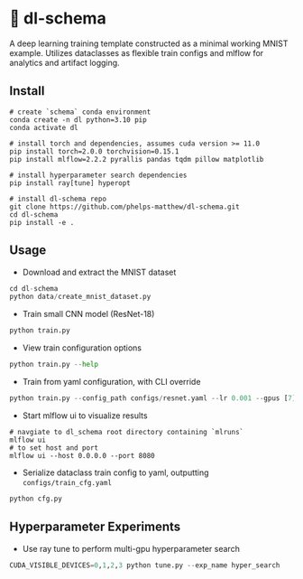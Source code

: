 # &#127796; dl-schema
A deep learning training template constructed as a minimal working MNIST example. Utilizes dataclasses as flexible train configs and mlflow for analytics and artifact logging.

## Install
```
# create `schema` conda environment
conda create -n dl python=3.10 pip
conda activate dl

# install torch and dependencies, assumes cuda version >= 11.0
pip install torch=2.0.0 torchvision=0.15.1
pip install mlflow=2.2.2 pyrallis pandas tqdm pillow matplotlib 

# install hyperparameter search dependencies
pip install ray[tune] hyperopt

# install dl-schema repo
git clone https://github.com/phelps-matthew/dl-schema.git
cd dl-schema
pip install -e .
```

## Usage
* Download and extract the MNIST dataset
```python
cd dl-schema
python data/create_mnist_dataset.py
```
* Train small CNN model (ResNet-18)
```python
python train.py
```
* View train configuration options
```python
python train.py --help
```
* Train from yaml configuration, with CLI override
```python
python train.py --config_path configs/resnet.yaml --lr 0.001 --gpus [7]
```
* Start mlflow ui to visualize results
```
# navgiate to dl_schema root directory containing `mlruns`
mlflow ui
# to set host and port
mlflow ui --host 0.0.0.0 --port 8080
```
* Serialize dataclass train config to yaml, outputting `configs/train_cfg.yaml`
```python
python cfg.py
```

## Hyperparameter Experiments
* Use ray tune to perform multi-gpu hyperparameter search
```python
CUDA_VISIBLE_DEVICES=0,1,2,3 python tune.py --exp_name hyper_search
```
